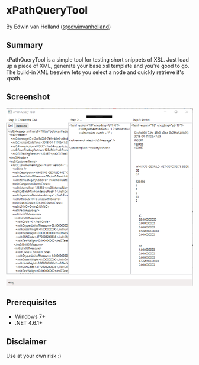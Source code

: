 # xPathQueryTool
By Edwin van Holland ([@edwinvanholland](https://twitter.com/edwinvanholland "@edwinvanholland"))

## Summary
xPathQueryTool is a simple tool for testing short snippets of XSL. Just load up a piece of XML, generate your base xsl template and you're good to go. The build-in XML treeview lets you select a node and quickly retrieve it's xpath.

## Screenshot
![Screenshot](https://github.com/edwinvanholland/xPathQueryTool/blob/master/misc/screenshots/screenshot1.png)

## Prerequisites
  * Windows 7+
  * .NET 4.6.1+

## Disclaimer
Use at your own risk :)
